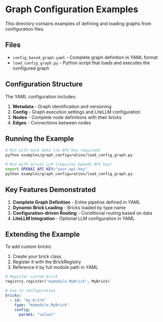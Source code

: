# Graph Configuration Examples

This directory contains examples of defining and loading graphs from configuration files.

## Files

- `config_based_graph.yaml` - Complete graph definition in YAML format
- `load_config_graph.py` - Python script that loads and executes the configured graph

## Configuration Structure

The YAML configuration includes:

1. **Metadata** - Graph identification and versioning
2. **Config** - Graph execution settings and LiteLLM configuration
3. **Nodes** - Complete node definitions with their bricks
4. **Edges** - Connections between nodes

## Running the Example

```bash
# Run with mock data (no API key required)
python examples/graph_configuration/load_config_graph.py

# Run with actual LLM (requires OpenAI API key)
export OPENAI_API_KEY="your-api-key"
python examples/graph_configuration/load_config_graph.py
```

## Key Features Demonstrated

1. **Complete Graph Definition** - Entire pipeline defined in YAML
2. **Dynamic Brick Loading** - Bricks loaded by type name
3. **Configuration-driven Routing** - Conditional routing based on data
4. **LiteLLM Integration** - Optional LLM configuration in YAML

## Extending the Example

To add custom bricks:

1. Create your brick class
2. Register it with the BrickRegistry
3. Reference it by full module path in YAML

```python
# Register custom brick
registry.register("mymodule.MyBrick", MyBrick)
```

```yaml
# Use in configuration
bricks:
  - id: "my_brick"
    type: "mymodule.MyBrick"
    config:
      param1: "value1"
```
